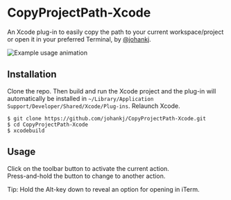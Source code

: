# CopyProjectPath-Xcode

An Xcode plug-in to easily copy the path to your current workspace/project or open it in your preferred Terminal, by [@johankj](https://twitter.com/johankj).

![Example usage animation](https://raw.github.com/johankj/CopyProjectPath-Xcode/master/example-usage.gif)


## Installation

Clone the repo. Then build and run the Xcode project and the plug-in will automatically be installed in `~/Library/Application Support/Developer/Shared/Xcode/Plug-ins`. Relaunch Xcode.

```
$ git clone https://github.com/johankj/CopyProjectPath-Xcode.git
$ cd CopyProjectPath-Xcode
$ xcodebuild
```


## Usage

Click on the toolbar button to activate the current action.  
Press-and-hold the button to change to another action.

Tip: Hold the Alt-key down to reveal an option for opening in iTerm.
